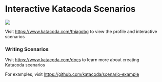 # Interactive Katacoda Scenarios

[![](http://shields.katacoda.com/katacoda/thiagobg/count.svg)](https://www.katacoda.com/thiagobg "Get your profile on Katacoda.com")

Visit https://www.katacoda.com/thiagobg to view the profile and interactive scenarios

### Writing Scenarios
Visit https://www.katacoda.com/docs to learn more about creating Katacoda scenarios

For examples, visit https://github.com/katacoda/scenario-example
